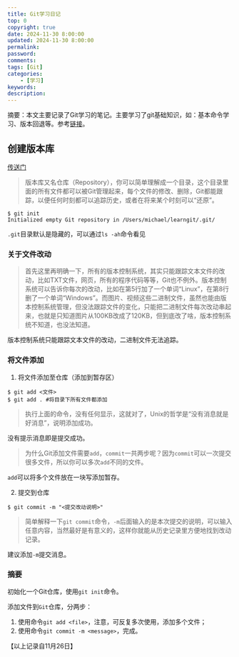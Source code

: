 ```yaml
---
title: Git学习日记
top: 0
copyright: true
date: 2024-11-30 8:00:00
updated: 2024-11-30 8:00:00
permalink:
password:
comments:
tags: [Git]
categories: 
    - [学习]
keywords:
description:
---
```

摘要：本文主要记录了Git学习的笔记。主要学习了git基础知识，如：基本命令学习、版本回退等。参考[链接](https://liaoxuefeng.com/books/git/)。
<!--more-->
## 创建版本库
[传送门](https://liaoxuefeng.com/books/git/create-repo/index.html)
> 版本库又名仓库（Repository），你可以简单理解成一个目录，这个目录里面的所有文件都可以被Git管理起来，每个文件的修改、删除，Git都能跟踪，以便任何时刻都可以追踪历史，或者在将来某个时刻可以“还原”。

```
$ git init
Initialized empty Git repository in /Users/michael/learngit/.git/
```
`.git`目录默认是隐藏的，可以通过`ls -ah`命令看见

### 关于文件改动
> 首先这里再明确一下，所有的版本控制系统，其实只能跟踪文本文件的改动，比如TXT文件，网页，所有的程序代码等等，Git也不例外。版本控制系统可以告诉你每次的改动，比如在第5行加了一个单词“Linux”，在第8行删了一个单词“Windows”。而图片、视频这些二进制文件，虽然也能由版本控制系统管理，但没法跟踪文件的变化，只能把二进制文件每次改动串起来，也就是只知道图片从100KB改成了120KB，但到底改了啥，版本控制系统不知道，也没法知道。

版本控制系统只能跟踪文本文件的改动，二进制文件无法追踪。

### 将文件添加
1. 将文件添加至仓库（添加到暂存区）
```
$ git add <文件>
$ git add . #将目录下所有文件都添加
```
> 执行上面的命令，没有任何显示，这就对了，Unix的哲学是“没有消息就是好消息”，说明添加成功。

没有提示消息即是提交成功。

> 为什么Git添加文件需要`add`，`commit`一共两步呢？因为`commit`可以一次提交很多文件，所以你可以多次`add`不同的文件。

`add`可以将多个文件放在一块写添加暂存。


2. 提交到仓库
```
$ git commit -m "<提交改动说明>"
```
> 简单解释一下`git commit`命令，`-m`后面输入的是本次提交的说明，可以输入任意内容，当然最好是有意义的，这样你就能从历史记录里方便地找到改动记录。

建议添加`-m`提交消息。

### 摘要
初始化一个Git仓库，使用`git init`命令。

添加文件到`Git`仓库，分两步：
1. 使用命令`git add <file>`，注意，可反复多次使用，添加多个文件；
2. 使用命令`git commit -m <message>`，完成。

【以上记录自11月26日】